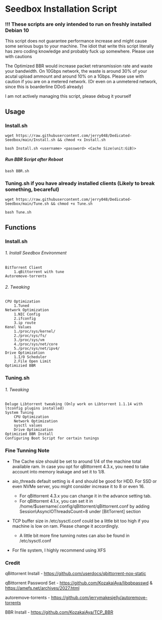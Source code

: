 # Seedbox Installation Script
### !!! These scripts are only intended to run on freshly installed Debian 10
This script does not guarantee performance increase and might cause some serious bugs to your machine. The idiot that write this script literally has zero coding knowledge and probably fuck up somewhere. Please use with cautions

The Optimized BBR would increase packet retransmission rate and waste your bandwidth. On 10Gbps network, the waste is around 30% of your acutal upload ammount and around 10% on a 1Gbps. Please use with caution if you are on a metered network. (Or even on a unmetered network, since this is boarderline DDoS already)

I am not actively managing this script, please debug it yourself
## Usage
### Install.sh
`wget https://raw.githubusercontent.com/jerry048/Dedicated-Seedbox/main/Install.sh && chmod +x Install.sh`

`bash Install.sh <username> <password> <Cache Size(unit:GiB)>`

##### Run BBR Script after Reboot

`bash BBR.sh`

### Tuning.sh if you have already installed clients (Likely to break something, becareful)

`wget https://raw.githubusercontent.com/jerry048/Dedicated-Seedbox/main/Tune.sh && chmod +x Tune.sh`

`bash Tune.sh`
## Functions
### Install.sh
###### 1. Install Seedbox Environment
	BitTorrent Client
		1.qBittorrent with tune
	Autoremove-torrents
###### 2. Tweaking
	CPU Optimization
		1.Tuned
	Network Optimization
		1.NIC Config
		2.ifconfig
		3.ip route
	Kenel Values
		1./proc/sys/kernel/
		2./proc/sys/fs/
		3./proc/sys/vm
		4./proc/sys/net/core
		5./proc/sys/net/ipv4/
	Drive Optimization
		1.I/O Scheduler
		2.File Open Limit
	Optimizied BBR
### Tuning.sh
###### 1. Tweaking
	Deluge Libtorrent tweaking (Only work on Libtorrent 1.1.14 with ltconfig plugins installed)
	System Tuning
		CPU Optimization
		Network Optimization
		sysctl values
		Drive Optimization
	Optimizied BBR Install
	Configuring Boot Script for certain tunings
### Fine Tunning Note
- The Cache size should be set to around 1/4 of the machine total available ram. In case you opt for qBittorrent 4.3.x, you need to take account into memory leakage and set it to 1/8. 

- aio_threads default setting is 4 and should be good for HDD. For SSD or even NVMe server, you might consider increase it to 8 or even 16. 
	- For qBittorrent 4.3.x you can change it in the advance setting tab. 
	- For qBittorrent 4.1.x, you can set it in /home/$username/.config/qBittorrent/qBittorrent.conf by adding Session\AsyncIOThreadsCount=8 under [BitTorrent] section

- TCP buffer size in /etc/sysctl.conf could be a little bit too high if you machine is low on ram. Please change it accordingly.
	- A little bit more fine tunning notes can also be found in /etc/sysctl.conf

- For file system, I highly recommend using XFS 
### Credit
qBittorrent Install - https://github.com/userdocs/qbittorrent-nox-static

qBittorrent Password Set - https://github.com/KozakaiAya/libqbpasswd & https://amefs.net/archives/2027.html

autoremove-torrents - https://github.com/jerrymakesjelly/autoremove-torrents

BBR Install - https://github.com/KozakaiAya/TCP_BBR

